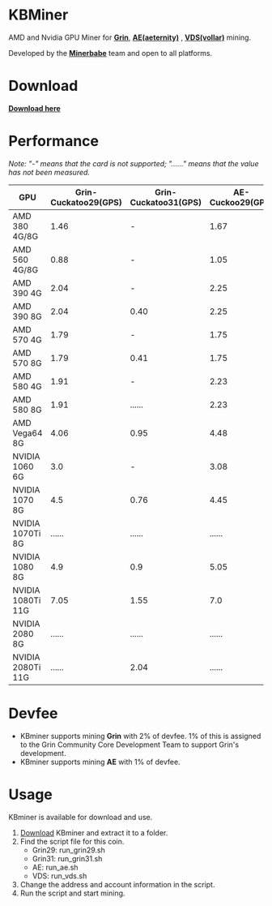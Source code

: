 # KBMiner
AMD and Nvidia GPU Miner for [**Grin**](https://grin-tech.org/), [**AE(aeternity)**](https://aeternity.com/) , [**VDS(vollar)**](http://www.vdsvollar.com/) mining. 

Developed by the [**Minerbabe**](https://minerbabe.com) team and open to all platforms.

# Download
[**Download here**](https://github.com/mcarloai/minerbabe-kbminer/releases)

# Performance
_Note: "-" means that the card is not supported; "......" means that the value has not been measured._

GPU | Grin-Cuckatoo29(GPS) | Grin-Cuckatoo31(GPS) | AE-Cuckoo29(GPS)
------------ | ------------- |------------- |------------- 
AMD 380 4G/8G | 1.46 | - | 1.67
AMD 560 4G/8G | 0.88 | - | 1.05
AMD 390 4G | 2.04 | - | 2.25
AMD 390 8G | 2.04 | 0.40 | 2.25
AMD 570 4G | 1.79 | - | 1.75
AMD 570 8G | 1.79 | 0.41 | 1.75
AMD 580 4G | 1.91 | - | 2.23
AMD 580 8G | 1.91 | ...... | 2.23
AMD Vega64 8G | 4.06 | 0.95 | 4.48
NVIDIA 1060 6G | 3.0 | - | 3.08
NVIDIA 1070 8G | 4.5 | 0.76 | 4.45
NVIDIA 1070Ti 8G | ...... | ...... | ......
NVIDIA 1080 8G | 4.9 | 0.9 | 5.05
NVIDIA 1080Ti 11G | 7.05 | 1.55 | 7.0
NVIDIA 2080 8G | ...... | ...... | ......
NVIDIA 2080Ti 11G | ...... | 2.04 | ......


# Devfee
* KBminer supports mining **Grin** with 2% of devfee. 1% of this is assigned to the Grin Community Core Development Team to support Grin's development.
* KBminer supports mining **AE** with 1% of devfee.

# Usage
KBminer is available for download and use.

1. [Download](https://github.com/mcarloai/minerbabe-kbminer/releases) KBminer and extract it to a folder.
2. Find the script file for this coin.
   * Grin29: run_grin29.sh
   * Grin31: run_grin31.sh
   * AE: run_ae.sh
   * VDS: run_vds.sh
3. Change the address and account information in the script.
4. Run the script and start mining.
